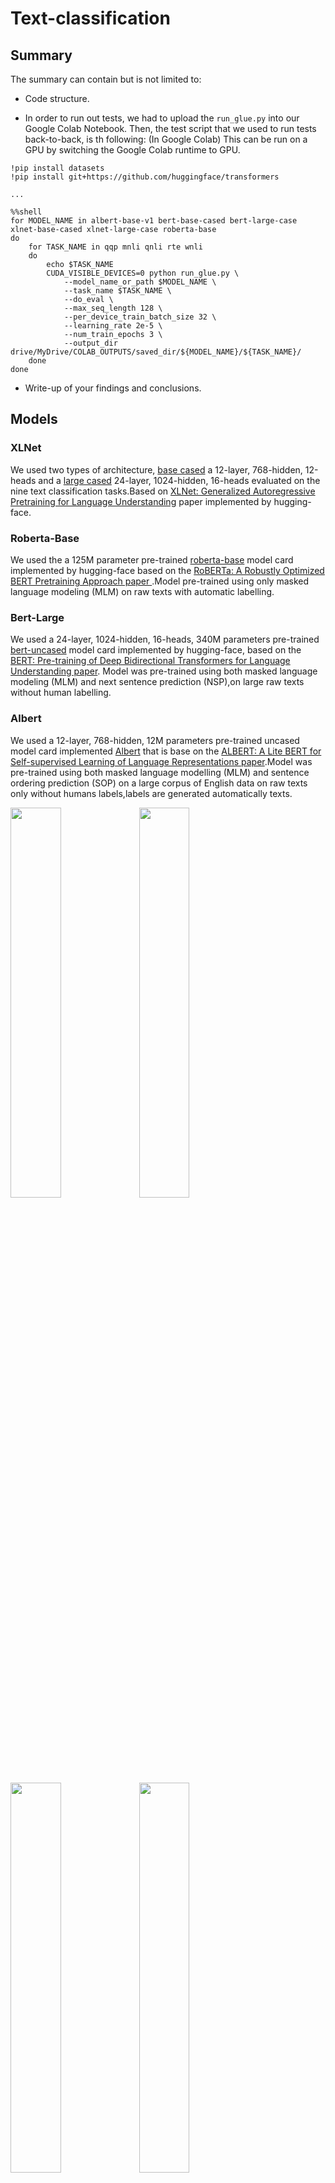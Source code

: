# Text-classification 

## Summary

The summary can contain but is not limited to:

- Code structure.

- In order to run out tests, we had to upload the `run_glue.py` into our Google Colab Notebook. Then, the test script that we used to run tests back-to-back, is th following:
(In Google Colab) This can be run on a GPU by switching the Google Colab runtime to GPU.

```
!pip install datasets
!pip install git+https://github.com/huggingface/transformers

...

%%shell
for MODEL_NAME in albert-base-v1 bert-base-cased bert-large-case xlnet-base-cased xlnet-large-case roberta-base
do
    for TASK_NAME in qqp mnli qnli rte wnli
    do
        echo $TASK_NAME
        CUDA_VISIBLE_DEVICES=0 python run_glue.py \
            --model_name_or_path $MODEL_NAME \
            --task_name $TASK_NAME \
            --do_eval \
            --max_seq_length 128 \
            --per_device_train_batch_size 32 \
            --learning_rate 2e-5 \
            --num_train_epochs 3 \
            --output_dir drive/MyDrive/COLAB_OUTPUTS/saved_dir/${MODEL_NAME}/${TASK_NAME}/
    done
done
```

- Write-up of your findings and conclusions.

## Models

### XLNet

We used two types of architecture, [base cased](https://huggingface.co/xlnet-base-cased) a 12-layer, 768-hidden, 12-heads and a [large cased](https://huggingface.co/xlnet-large-cased)  24-layer, 1024-hidden, 16-heads evaluated on the nine  text classification tasks.Based on [XLNet: Generalized Autoregressive Pretraining for Language Understanding](https://arxiv.org/abs/1906.08237) paper implemented by hugging-face.
### Roberta-Base

We used the a 125M parameter pre-trained [roberta-base](https://huggingface.co/roberta-base) model card implemented by hugging-face based on the [RoBERTa: A Robustly Optimized BERT Pretraining Approach paper ](https://arxiv.org/abs/1907.11692).Model pre-trained using only masked language modeling (MLM) on raw texts with automatic labelling.


### Bert-Large

We used a 24-layer, 1024-hidden, 16-heads, 340M parameters  pre-trained [bert-uncased](https://huggingface.co/bert-base-uncased) model card implemented by hugging-face, based on the [BERT: Pre-training of Deep Bidirectional Transformers for Language Understanding paper](https://arxiv.org/abs/1810.04805). Model was pre-trained using both masked language modeling (MLM) and next sentence prediction (NSP),on large raw texts without human labelling.


### Albert

We used a 12-layer, 768-hidden, 12M parameters  pre-trained uncased model card implemented [Albert](https://huggingface.co/transformers/model_doc/albert.html) that is base on the [ALBERT: A Lite BERT for Self-supervised Learning of Language Representations paper](https://arxiv.org/abs/1909.11942).Model was pre-trained using both masked language modelling (MLM) and sentence ordering prediction (SOP) on a large corpus of English data on raw texts only without humans labels,labels are generated automatically texts.

<img src='./imgs/ALBERT_BASE_ACCURACY.png' width="40%">

<img src='./imgs/ALBERT_BASE_LOSS.png' width="40%">

<img src='./imgs/BERT_BASE_ACCURACY.png' width="40%">

<img src='./imgs/BERT_BASE_LOSS.png' width="40%">

<img src='./imgs/BERT_BASE_RUNTIME.png' width="40%">

<img src='./imgs/BERT_BASE_SAMPLES.png' width="40%">

<img src='./imgs/BERT_BASE_STEPS.png' width="40%">

<img src='./imgs/BERT_LARGE_ACCURACY.png' width="40%">

<img src='./imgs/BERT_LARGE_LOSS.png' width="40%">

<img src='./imgs/ROBERTA_ACCURACY.png' width="40%">

<img src='./imgs/ROBERTA_LOSS.png' width="40%">

<img src='./imgs/XLNET_ACCURACY.png' width="40%">

<img src='./imgs/XLNET_LOSS.png' width="40%">

<img src='./imgs/XLNET_LARGE_ACCURACY.png' width="40%">

<img src='./imgs/XLNET_LARGE_LOSS.png' width="40%">

<img src='./imgs/PARAMETERS.png' width="40%">

<img src='./imgs/EVALUATION_LOSS.png' width="40%">

<img src='./imgs/EVALUATION_ACCURACY.png' width="40%">

- Ipython notebooks can be organized in `notebooks`.

## Ablation study

### Fine-tune v.s. zero-shot

All evaluations in the above sections are zero-shot results — the pretrained models are asked to predict the testing dataset without fine-tuning on it. In this section, we compare the results between fine-tune and zero-shot on selected dataset. We first compared finetuned models and zero-shot models on dataset sst2 and mrpn. The plot below demonsrates that finetuning can improve the model accuracy by almost 100%. 

<p align="left">
    <img src="./imgs/sst_trainedv.s.untrained.png" width="600" height="400">
    <img src="./imgs/mrpc_trainedv.s.untrained.png" width="600" height="400">
</p>

### Half precision v.s. single precision 
One of the most interesting option to run transformer like model is the floating point precision. It is common to use mixed precision (half precision: fp16) to improve training speed. There are mainly 3 reasons to favor mixed precision training in practice:
* It speeds training by almost 2x.  
* It consumes much less GPU memory. In the case of large transformer model such as GPT-J (6B parameters), even single batch size takes 24GB GPU memory in float32 precision. Therefore, it is a must to use mixed precision to fit big transformers in most GPUs unless exploring model parallelism.  
* ZeRO Optimizations which offload GPU memory to CPU during some stages of training only supports half precision. 

Therefore, in this section, we conducted an ablation study on half precision v.s. single precision. The focus is to examine if half precision leads to any accuracy loss. And the following plot demonsrates that there is no significant evaluation accuracy loss when dropping half precision.

<p align="left">
    <img src="./imgs/eval_acc_fp16_fp32.png" width="600" height="300">
</p>

### Base model v.s. large model

One of the gold standard in transformer model is the bigger the better. In this section, we take a closer on this standard on our datasets. We selected BERT-base, BERT-large, XLNet and XLNet-large to conduct the comparison. We also normalized the accuracy by the number of parameters or the per step time to see if there is a diminishing effect to increase model size.

<p align="left">
    <img src="./imgs/base_vs_large.png" width="600" height="300">
    <img src="./imgs/samples_seconds_base_large.png" width="600" height="300">
</p>

The above plots showed that increasing the number of parameters by 3X on BERT model leads to roughly 10% improvement in accuracy. The runtime overhead is about 5X. Therefore, the complexity cost of increasing model parameters is more than the accuracy gain.

### Cased v.s. uncased

Most pretrained models come with two options — cased and uncased. Most uncased models are pretrained on lower-cased English text. In this section, we examine if the choice of cased/uncased pretrained models can lead to a difference in the downstream tasks. 

The plot below shows that there is no significant accuracy difference on tasks sst2 and mrpc between cased BERT and uncased BERT.

<p align="left">
    <img src="./imgs/cased_vs_uncased.png" width="600" height="300">
</p>
